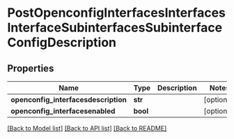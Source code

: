 # PostOpenconfigInterfacesInterfacesInterfaceSubinterfacesSubinterfaceConfigDescription

## Properties
Name | Type | Description | Notes
------------ | ------------- | ------------- | -------------
**openconfig_interfacesdescription** | **str** |  | [optional] 
**openconfig_interfacesenabled** | **bool** |  | [optional] 

[[Back to Model list]](../README.md#documentation-for-models) [[Back to API list]](../README.md#documentation-for-api-endpoints) [[Back to README]](../README.md)


